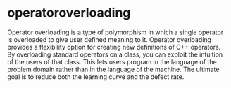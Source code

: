 # operatoroverloading
Operator overloading is a type of polymorphism in which a single operator is overloaded to give user defined meaning to it. Operator overloading provides a flexibility option for creating new definitions of C++ operators. 
By overloading standard operators on a class, you can exploit the intuition of the users of that class. This lets users program in the language of the problem domain rather than in the language of the machine.
The ultimate goal is to reduce both the learning curve and the defect rate.
